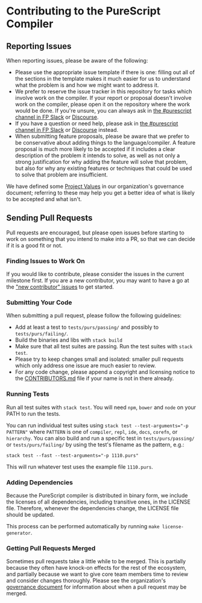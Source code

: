 # Contributing to the PureScript Compiler

## Reporting Issues

When reporting issues, please be aware of the following:

* Please use the appropriate issue template if there is one: filling out all of the sections in the template makes it much easier for us to understand what the problem is and how we might want to address it.
* We prefer to reserve the issue tracker in this repository for tasks which involve work on the compiler. If your report or proposal doesn't involve work on the compiler, please open it on the repository where the work would be done. If you're unsure, you can always ask in [the #purescript channel in FP Slack][] or [Discourse][].
* If you have a question or need help, please ask in [the #purescript channel in FP Slack][] or [Discourse][] instead.
* When submitting feature proposals, please be aware that we prefer to be conservative about adding things to the language/compiler. A feature proposal is much more likely to be accepted if it includes a clear description of the problem it intends to solve, as well as not only a strong justification for why adding the feature will solve that problem, but also for why any existing features or techniques that could be used to solve that problem are insufficient.

We have defined some [Project Values](https://github.com/purescript/governance#project-values) in our organization's governance document; referring to these may help you get a better idea of what is likely to be accepted and what isn't.

## Sending Pull Requests

Pull requests are encouraged, but please open issues before starting to work on something that you intend to make into a PR, so that we can decide if it is a good fit or not.

### Finding Issues to Work On

If you would like to contribute, please consider the issues in the current milestone first. If you are a new contributor, you may want to have a go at the ["new contributor" issues](https://github.com/purescript/purescript/labels/new%20contributor) to get started.

### Submitting Your Code

When submitting a pull request, please follow the following guidelines:

- Add at least a test to `tests/purs/passing/` and possibly to `tests/purs/failing/`.
- Build the binaries and libs with `stack build`
- Make sure that all test suites are passing. Run the test suites with `stack test`.
- Please try to keep changes small and isolated: smaller pull requests which only address one issue are much easier to review.
- For any code change, please append a copyright and licensing notice to the [CONTRIBUTORS.md](CONTRIBUTORS.md) file if your name is not in there already.

### Running Tests

Run all test suites with `stack test`. You will need `npm`, `bower` and `node` on your PATH to run the tests.

You can run individual test suites using `stack test --test-arguments="-p PATTERN"` where `PATTERN` is one of `compiler`, `repl`, `ide`, `docs`, `corefn`, or `hierarchy`. You can also build and run a specific test in `tests/purs/passing/` or `tests/purs/failing/` by using the test's filename as the pattern, e.g.:

```
stack test --fast --test-arguments="-p 1110.purs"
```

This will run whatever test uses the example file `1110.purs`.

### Adding Dependencies

Because the PureScript compiler is distributed in binary form, we include the licenses of all dependencies, including transitive ones, in the LICENSE file. Therefore, whenever the dependencies change, the LICENSE file should be updated.

This process can be performed automatically by running `make license-generator`.

### Getting Pull Requests Merged

Sometimes pull requests take a little while to be merged. This is partially because they often have knock-on effects for the rest of the ecosystem, and partially because we want to give core team members time to review and consider changes thoroughly. Please see the organization's [governance document](https://github.com/purescript/governance) for information about when a pull request may be merged.

[the #purescript channel in FP Slack]: https://functionalprogramming.slack.com/
[Discourse]: https://discourse.purescript.org/
